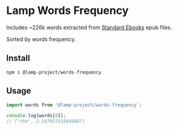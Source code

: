 # Lamp Words Frequency

Includes ~226k words extracted from [Standard Ebooks](https://standardebooks.org/) epub files.

Sorted by words frequency.

## Install

```
npm i @lamp-project/words-frequency
```

## Usage

```typescript
import words from '@lamp-project/words-frequency';

console.log(words[0]);
// ["the", 2.147057419649887]

```
